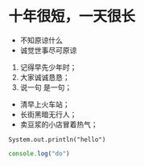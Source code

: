 # 十年很短，一天很长
* 不知原谅什么
* 诚觉世事尽可原谅

1. 记得早先少年时；
2. 大家诚诚恳恳；
3. 说一句 是一句；

* 清早上火车站；
* 长街黑暗无行人；
* 卖豆浆的小店冒着热气；


`System.out.println("hello")`


```javascript
console.log("do")
```

